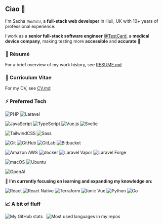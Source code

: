 ## Ciao 🤌

I'm Sacha <small>_(he/him)_</small>, a **full-stack web developer** in Hull, UK with 10+ years of professional experience.

I work as a **senior full-stack software engineer** [@TestCard](https://testcard.com), a **medical device company**, making testing more **accessible** and **accurate** 🧪

### 📄 Résumé
For a brief overview of my work history, see [RESUME.md](RESUME.md)

### 📑 Curriculum Vitae
For my CV, see [CV.md](CV.md)

### ⚡️ Preferred Tech

![PHP](https://img.shields.io/badge/-PHP-8892bf?style=flat&logo=php&logoColor=FFFFFF&color=8892bf)
![Laravel](https://img.shields.io/badge/-Laravel-F9322C?style=flat&logo=laravel&logoColor=FFFFFF&color=F9322C)

![JavaScript](https://img.shields.io/badge/-JavaScript-f7df1e?style=flat&logo=javascript&logoColor=000000&color=f7df1e)
![TypeScript](https://img.shields.io/badge/-TypeScript-007ACC?style=flat&logo=typescript&logoColor=white)
![Vue.js](https://img.shields.io/badge/-Vue.js-%232c3e50?style=flat&logo=vuedotjs)
![Svelte](https://img.shields.io/badge/-Svelte-FF3E00?style=flat&logo=svelte&logoColor=ffffff)


![TailwindCSS](https://img.shields.io/badge/-TailwindCSS-%231a202c?style=flat&logo=tailwind-css)
![Sass](https://img.shields.io/badge/-Sass/SCSS-%23CC6699?style=flat&logo=sass&logoColor=ffffff)

![Git](https://img.shields.io/badge/-Git-%23F05032?style=flat&logo=git&logoColor=%23ffffff)
![GitHub](https://img.shields.io/badge/-GitHub-181717?style=flat&logo=github&logoColor=ffffff)
![GitLab](https://img.shields.io/badge/-GitLab-FC6D26?style=flat&logo=gitlab&logoColor=ffffff)
![Bitbucket](https://img.shields.io/badge/-Bitbucket-0052CC?style=flat&logo=bitbucket&logoColor=ffffff)

![Amazon AWS](https://img.shields.io/static/v1?label=&message=Amazon+AWS&color=orange&logo=amazon-aws&logoColor=white)
![docker](https://img.shields.io/badge/Docker-blue?logo=docker&logoColor=white)
![Laravel Vapor](https://img.shields.io/badge/-Laravel%20Vapor-30a5e6?style=flat&logo=laravel&logoColor=FFFFFF&color=30a5e6)
![Laravel Forge](https://img.shields.io/badge/-Laravel%20Forge-F9322C?style=flat&logo=laravel&logoColor=FFFFFF&color=F9322C)

![macOS](https://img.shields.io/badge/-macOS-000000?logo=apple&style=flat)
![Ubuntu](https://img.shields.io/badge/-Ubuntu-E95420?style=flat&logo=ubuntu&logoColor=ffffff)

![OpenAI](https://img.shields.io/static/v1?label=&message=OpenAI&color=black&logo=openai&logoColor=white)

🧠 **I'm currently focusing on learning and expanding my knowledge on:**

![React](https://img.shields.io/badge/React-blue?logo=react&logoColor=white)
![React Native](https://img.shields.io/badge/React_Native-21232a?logo=react&logoColor=white)
![Terraform](https://img.shields.io/static/v1?label=&message=Terraform&color=purple&logo=terraform&logoColor=white)
![Ionic Vue](https://img.shields.io/badge/Ionic_Vue-blue?logo=ionic&logoColor=white)
![Python](https://img.shields.io/static/v1?label=&message=Python&color=red&logo=python&logoColor=white)
![Go](https://img.shields.io/badge/Go-00ADD8?logo=go&logoColor=white)


### 📈 A bit of fluff
<img src="https://github-readme-stats.vercel.app/api?username=corazzi&show_icons=true&count_private=true&theme=vue&border_radius=10&custom_title=My%20GitHub%20Stats&disable_animations=true&include_all_commits=true&hide_rank=true" alt="My GitHub stats" />&nbsp;&nbsp;&nbsp;<img src="https://github-readme-stats.vercel.app/api/top-langs?username=corazzi&layout=compact&theme=vue&custom_title=Most%20used%20languages%20in%20my%20repos" alt="Most used languages in my repos" />
